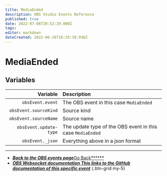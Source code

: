 ```yaml
---
title: MediaEnded
description: OBS Studio Events Reference
published: true
date: 2022-07-06T20:52:29.000Z
tags:
editor: markdown
dateCreated: 2022-06-28T16:35:39.936Z
---
```


# MediaEnded

## Variables

|               Variable | Description                                                |
| ----------------------:|:---------------------------------------------------------- |
|       `obsEvent.event` | The OBS event in this case `MediaEnded`                    |
|  `obsEvent.sourceKind` | Source kind                                                |
|  `obsEvent.sourceName` | Source name                                                |
| `obsEvent.update-type` | The update type of the OBS event in this case `MediaEnded` |
|       `obsEvent._json` | Everything above in a json format                          |

---

- [<i class="mdi mdi-chevron-left"></i>***Back to the OBS events page***Go Back******](/en/Broadcasters/OBS/Events)
- [<i class="mdi mdi-github"></i> ***OBS Websocket documentation ***This links to the GitHub documentation of this specific event******](https://github.com/obsproject/obs-websocket/blob/4.x-current/docs/generated/protocol.md#mediaended)
{.btn-grid my-5}
